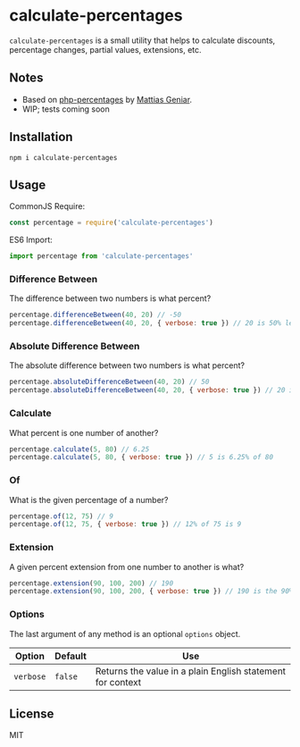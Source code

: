 # calculate-percentages

`calculate-percentages` is a small utility that helps to calculate discounts, percentage changes, partial values, extensions, etc.

## Notes

- Based on [php-percentages](https://github.com/mattiasgeniar/php-percentages) by [Mattias Geniar](https://github.com/mattiasgeniar).
- WIP; tests coming soon

## Installation

```
npm i calculate-percentages
```

## Usage

CommonJS Require:

```js
const percentage = require('calculate-percentages')
```

ES6 Import:

```js
import percentage from 'calculate-percentages'
```

### Difference Between

The difference between two numbers is what percent?

```js
percentage.differenceBetween(40, 20) // -50
percentage.differenceBetween(40, 20, { verbose: true }) // 20 is 50% less than 40
```

### Absolute Difference Between

The absolute difference between two numbers is what percent?

```js
percentage.absoluteDifferenceBetween(40, 20) // 50
percentage.absoluteDifferenceBetween(40, 20, { verbose: true }) // 20 is 50% less than 40
```

### Calculate

What percent is one number of another?

```js
percentage.calculate(5, 80) // 6.25
percentage.calculate(5, 80, { verbose: true }) // 5 is 6.25% of 80
```

### Of

What is the given percentage of a number?

```js
percentage.of(12, 75) // 9
percentage.of(12, 75, { verbose: true }) // 12% of 75 is 9
```

### Extension

A given percent extension from one number to another is what?

```js
percentage.extension(90, 100, 200) // 190
percentage.extension(90, 100, 200, { verbose: true }) // 190 is the 90% extension from 100 to 200
```

### Options

The last argument of any method is an optional `options` object.

| Option    | Default | Use                                                        |
| --------- | ------- | ---------------------------------------------------------- |
| `verbose` | `false` | Returns the value in a plain English statement for context |

## License

MIT
